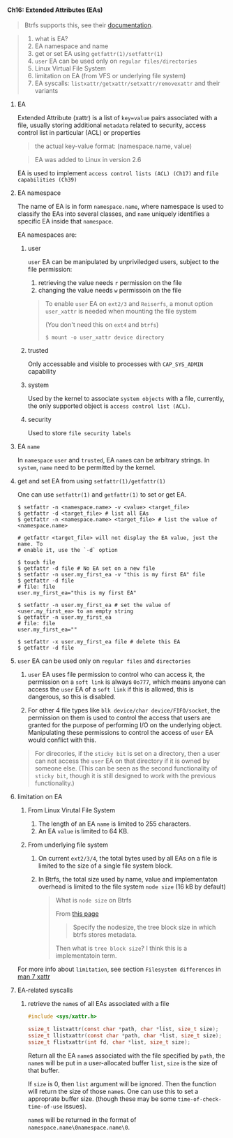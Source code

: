#### Ch16: Extended Attributes (EAs)

> Btrfs supports this, see their 
> [documentation](https://btrfs.readthedocs.io/en/latest/Common-features.html#file-attributes-xflags).


> 1. what is EA?
> 2. EA namespace and name
> 3. get or set EA using `getfattr(1)/setfattr(1)`
> 4. `user` EA can be used only on `regular files/directories`
> 5. Linux Virtual File System
> 6. limitation on EA (from VFS or underlying file system)
> 7. EA syscalls: `listxattr/getxattr/setxattr/removexattr` and their variants

1. EA
   
   Extended Attribute (xattr) is a list of `key=value` pairs associated with a 
   file, usually storing additional `metadata` related to security, access control
   list in particular (ACL) or properties

   > the actual key-value format: (namespace.name, value)

   > EA was added to Linux in version 2.6

   EA is used to implement `access control lists (ACL) (Ch17)` and `file 
   capabilities (Ch39)`

2. EA namespace

   The name of EA is in form `namespace.name`, where namespace is used to classify
   the EAs into several classes, and `name` uniquely identifies a specific EA 
   inside that `namespace`.

   EA namespaces are:

   1. user

      `user` EA can be manipulated by unpriviledged users, subject to the file 
      permission:

      1. retrieving the value needs `r` permission on the file
      2. changing the value needs `w` permissoin on the file

      > To enable `user` EA on `ext2/3` and `Reiserfs`, a monut option `user_xattr`
      > is needed when mounting the file system 
      >
      > (You don't need this on `ext4` and `btrfs`)
      >
      > ```
      > $ mount -o user_xattr device directory 
      > ```

   2. trusted
     
      Only accessable and visible to processes with `CAP_SYS_ADMIN` capability

   3. system

      Used by the kernel to associate `system objects` with a file, currently,
      the only supported object is `access control list (ACL)`.

   4. security

      Used to store `file security labels` 

3. EA `name`
  
   In `namespace` `user` and `trusted`, EA `name`s can be arbitrary strings.
   In `system`, `name` need to be permitted by the kernel.

4. get and set EA from using `setfattr(1)/getfattr(1)`

   One can use `setfattr(1)` and `getfattr(1)` to set or get EA.

   ```shell
   $ setfattr -n <namespace.name> -v <value> <target_file>
   $ getfattr -d <target_file> # list all EAs
   $ getfattr -n <namespace.name> <target_file> # list the value of <namespace.name>

   # getfattr <target_file> will not display the EA value, just the name. To
   # enable it, use the `-d` option
   ```

   ```shell
   $ touch file
   $ getfattr -d file # No EA set on a new file
   $ setfattr -n user.my_first_ea -v "this is my first EA" file
   $ getfattr -d file
   # file: file
   user.my_first_ea="this is my first EA"

   $ setfattr -n user.my_first_ea # set the value of <user.my_first_ea> to an empty string
   $ getfattr -n user.my_first_ea
   # file: file
   user.my_first_ea=""

   $ setfattr -x user.my_first_ea file # delete this EA
   $ getfattr -d file
   ```

5. `user` EA can be used only on `regular files` and `directories`

   1. `user` EA uses file permission to control who can access it, the permission
      on a `soft link` is always `0o777`, which means anyone can access the `user`
      EA of a `soft link` if this is allowed, this is dangerous, so this is disabled.

   2. For other 4 file types like `blk device/char device/FIFO/socket`, the 
      permission on them is used to control the access that users are granted
      for the purpose of performing I/O on the underlying object. Manipulating
      these permissions to control the access of `user` EA would conflict with
      this.

   > For direcories, if the `sticky bit` is set on a directory, then a user
   > can not access the `user` EA on that directory if it is owned by someone
   > else. (This can be seen as the second functionality of `sticky bit`, 
   > though it is still designed to work with the previous functionality.)

6. limitation on EA

   1. From Linux Virutal File System
      
      1. The length of an EA `name` is limited to 255 characters.
      2. An EA `value` is limited to 64 KB.

   2. From underlying file system

      1. On current `ext2/3/4`, the total bytes used by all EAs on a file is limited
         to the size of a single file system block.

      2. In Btrfs, the total size used by name, value and implementaton overhead
         is limited to the file system `node size` (16 kB by default)

         > What is `node size` on Btrfs
         >
         > From [this page](https://btrfs.readthedocs.io/en/latest/mkfs.btrfs.html)
         >
         > > Specify the nodesize, the tree block size in which btrfs stores metadata.
         >
         > Then what is `tree block size`? I think this is a implementatoin term.
  
   For more info about `limitation`, see section `Filesystem differences` in 
   [man 7 xattr](https://man7.org/linux/man-pages/man7/xattr.7.html)

7. EA-related syscalls 

   1. retrieve the `name`s of all EAs associated with a file
      
      ```c
      #include <sys/xattr.h>

      ssize_t listxattr(const char *path, char *list, size_t size);
      ssize_t llistxattr(const char *path, char *list, size_t size);
      ssize_t flistxattr(int fd, char *list, size_t size);
      ```

      Return all the EA `name`s associated with the file specified by `path`, the
      `name`s will be put in a user-allocated buffer `list`, `size` is the size
      of that buffer.

      If `size` is 0, then `list` argument will be ignored. Then the function
      will return the size of those `name`s. One can use this to set a approprate
      buffer size. (though these may be some `time-of-check-time-of-use` issues).

      `name`s will be returned in the format of `namespace.name\0namespace.name\0`.
